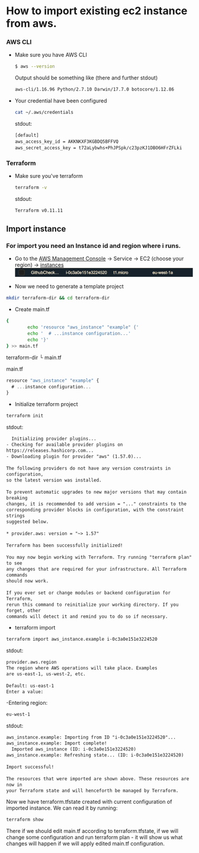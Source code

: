 # How to import existing ec2 instance from aws.

### AWS CLI

- Make sure you have AWS CLI
  ```sh
  $ aws --version
  ```
  Output should be something like (there and further stdout)
  ```sh
  aws-cli/1.16.96 Python/2.7.10 Darwin/17.7.0 botocore/1.12.86
  ```
- Your credential have been configured
  ```sh
  cat ~/.aws/credentials
  ```
  stdout:
  ```sh
  [default]
  aws_access_key_id = AKKNKXF3KGBDQ5BFFVQ
  aws_secret_access_key = t72aLybwhs+PhJPSpk/c23pzKJ1DBO6HFrZFLki
  ```

### Terraform

- Make sure you've terraform
  ```sh
  terraform -v
  ```
  stdout:
  ```sh
  Terraform v0.11.11
  ```
## Import instance

### For import you need an Instance id and region where i runs.
 
- Go to the [AWS Management Console](https://console.aws.amazon.com) -> Service -> EC2 (choose your region) -> [instances](https://eu-west-2.console.aws.amazon.com/ec2/v2/home?region=eu-west-2#Instances:)
 ![instance](https://github.com/kopako/terraform/blob/master/img/instance.jpg)
 
- Now we need to generate a template project
 ```sh
 mkdir terraform-dir && cd terraform-dir
 ```
 
- Create main.tf
```sh
{
        echo 'resource "aws_instance" "example" {'
        echo '  # ...instance configuration...'
        echo '}'
} >> main.tf
 ```
 
terraform-dir
  └ main.tf

main.tf

```js
resource "aws_instance" "example" {
  # ...instance configuration...
}
```
  
  - Initialize terraform project
  ```sh
  terraform init
  ```
  stdout:
  ```
    Initializing provider plugins...
  - Checking for available provider plugins on https://releases.hashicorp.com...
  - Downloading plugin for provider "aws" (1.57.0)...

  The following providers do not have any version constraints in configuration,
  so the latest version was installed.

  To prevent automatic upgrades to new major versions that may contain breaking
  changes, it is recommended to add version = "..." constraints to the
  corresponding provider blocks in configuration, with the constraint strings
  suggested below.

  * provider.aws: version = "~> 1.57"

  Terraform has been successfully initialized!

  You may now begin working with Terraform. Try running "terraform plan" to see
  any changes that are required for your infrastructure. All Terraform commands
  should now work.

  If you ever set or change modules or backend configuration for Terraform,
  rerun this command to reinitialize your working directory. If you forget, other
  commands will detect it and remind you to do so if necessary.
  ```
  - terraform import
  ```sh
  terraform import aws_instance.example i-0c3a0e151e3224520
  ```
stdout:
```
provider.aws.region
The region where AWS operations will take place. Examples
are us-east-1, us-west-2, etc.

Default: us-east-1
Enter a value:
```

-Entering region:
```sh
eu-west-1
```
stdout:
```
aws_instance.example: Importing from ID "i-0c3a0e151e3224520"...
aws_instance.example: Import complete!
  Imported aws_instance (ID: i-0c3a0e151e3224520)
aws_instance.example: Refreshing state... (ID: i-0c3a0e151e3224520)

Import successful!

The resources that were imported are shown above. These resources are now in
your Terraform state and will henceforth be managed by Terraform.
```

Now we have terraform.tfstate created with current configuration of imported instance.
We can read it by running:
```sh
terraform show
```

There if we should edit main.tf according to terraform.tfstate, if we will change some configuration and run terraform plan - it will show us what changes will happen if we will apply edited main.tf configuration.
  
  
